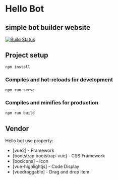 # Hello Bot
## simple bot builder website

[![Build Status](https://travis-ci.org/joemccann/dillinger.svg?branch=master)](https://travis-ci.org/joemccann/dillinger)


## Project setup
```
npm install
```

### Compiles and hot-reloads for development
```
npm run serve
```

### Compiles and minifies for production
```
npm run build
```

## Vendor

Hello bot use property:

- [vue2] - Framework
- [bootstrap bootstrap-vue] - CSS Framework
- [boxicons] - Icon
- [vue-highlightjs] - Code Display
- [vuedraggable] - Drag and drop item
